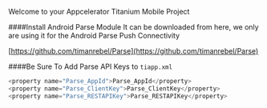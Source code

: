 Welcome to your Appcelerator Titanium Mobile Project

####Install Android Parse Module
It can be downloaded from here, we only are using it for the Android Parse Push Connectivity

[https://github.com/timanrebel/Parse](https://github.com/timanrebel/Parse)

####Be Sure To Add Parse API Keys to `tiapp.xml`
```javascript
<property name="Parse_AppId">Parse_AppId</property>
<property name="Parse_ClientKey">Parse_ClientKey</property>
<property name="Parse_RESTAPIKey">Parse_RESTAPIKey</property>
```



